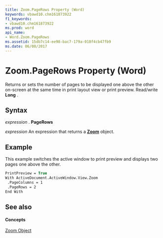 ```yaml
---
title: Zoom.PageRows Property (Word)
keywords: vbawd10.chm161873922
f1_keywords:
- vbawd10.chm161873922
ms.prod: word
api_name:
- Word.Zoom.PageRows
ms.assetid: 15db7c14-ee98-bac7-179a-018f4cb47fb9
ms.date: 06/08/2017
---
```



# Zoom.PageRows Property (Word)

Returns or sets the number of pages to be displayed one above the other on-screen at the same time in print layout view or print preview. Read/write  **Long** .


## Syntax

 _expression_ . **PageRows**

 _expression_ An expression that returns a **[Zoom](Word.Zoom.md)** object.


## Example

This example switches the active window to print preview and displays two pages one above the other.


```vb
PrintPreview = True 
With ActiveDocument.ActiveWindow.View.Zoom 
 .PageColumns = 1 
 .PageRows = 2 
End With
```


## See also


#### Concepts


[Zoom Object](Word.Zoom.md)

